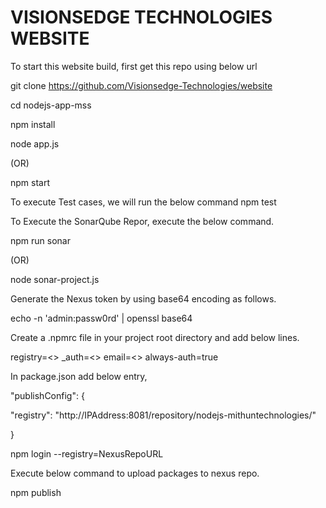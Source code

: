 # VISIONSEDGE TECHNOLOGIES WEBSITE
To start this website build, first get this repo using below url

git clone https://github.com/Visionsedge-Technologies/website

cd nodejs-app-mss

npm install

node app.js

(OR)

npm start

To execute Test cases, we will run the below command npm test

To Execute the SonarQube Repor, execute the below command.

npm run sonar

(OR)

node sonar-project.js

Generate the Nexus token by using base64 encoding as follows.

echo -n 'admin:passw0rd' | openssl base64

Create a .npmrc file in your project root directory and add below lines.

registry=<> _auth=<> email=<> always-auth=true

In package.json add below entry,

"publishConfig": {

"registry": "http://IPAddress:8081/repository/nodejs-mithuntechnologies/"

}

npm login --registry=NexusRepoURL

Execute below command to upload packages to nexus repo.

npm publish
